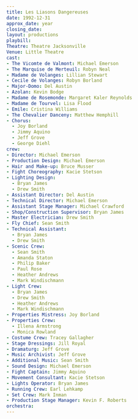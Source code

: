```yaml
---
title: Les Liasons Dangereuses
date: 1992-12-31
approx_date: year
closing_date:
layout: productions
playbill:
Theatre: Theatre Jacksonville
Venue: Little Theatre
cast:
- The Vicomte de Valmont: Michael Emerson
- The Marquise de Merteuil: Robyn Neal
- Madame de Volanges: Lillian Stewart
- Cecile de Volanges: Robyn Borland
- Major-Domo: Del Austin
- Azolan: Kevin Bodge
- Madame de Rosemonde: Margaret Kaler Reynolds
- Madame de Tourvel: Lisa Flood
- Emile: Cristina Williams
- The Chevalier Danceny: Matthew Hemphill
- Chorus:
  - Joy Borland
  - Jimmy Aquino
  - Jeff Grove
  - George Diehl
crew:
- Director: Michael Emerson
- Production Design: Michael Emerson
- Hair and Make-up: Bruce Musser
- Fight Choreography: Kacie Stetson
- Lighting Design:
  - Bryan James
  - Drew Smith
- Assistant Director: Del Austin
- Technical Director: Michael Emerson
- Assistant Stage Manager: Michael Crawford
- Shop/Construction Supervisor: Bryan James
- Master Electrician: Drew Smith
- Fly Chief: Sean Smith
- Technical Assistant:
  - Bryan James
  - Drew Smith
- Scenic Crew:
  - Sean Smith
  - Amanda Staton
  - Philip Baker
  - Paul Rose
  - Heather Andrews
  - Mark Windischmann
- Light Crew:
  - Bryan James
  - Drew Smith
  - Heather Andrews
  - Mark Windischmann
- Properties Mistress: Joy Borland
- Properties Crew:
  - Illena Armstrong
  - Monica Rowland
- Costume Crew: Tracey Gallagher
- Stage Dressings: Jill Royal
- Dramaturg: Jeff Grove
- Music Archivist: Jeff Grove
- Additional Music: Sean Smith
- Sound Design: Michael Emerson
- Fight Captain: Jimmy Aquino
- Movement Consultant: Kacie Stetson
- Lights Operator: Bryan James
- Running Crew: Earl Lehkamp
- Set Crew: Mark Inman
- Production Stage Manager: Kevin F. Roberts
orchestra:
---
```

